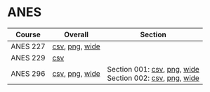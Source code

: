# ANES

| Course | Overall | Section |
| ------ | ------- | ------- |
| ANES 227 | [csv](https://github.com/UCSD-Historical-Enrollment-Data/2023Fall/blob/main/overall/ANES%20227.csv), [png](https://raw.githubusercontent.com/UCSD-Historical-Enrollment-Data/2023Fall/main/plot_overall/ANES%20227.png), [wide](https://raw.githubusercontent.com/UCSD-Historical-Enrollment-Data/2023Fall/main/plot_overall_wide/ANES%20227.png) |  |
| ANES 229 | [csv](https://github.com/UCSD-Historical-Enrollment-Data/2023Fall/blob/main/overall/ANES%20229.csv) |  |
| ANES 296 | [csv](https://github.com/UCSD-Historical-Enrollment-Data/2023Fall/blob/main/overall/ANES%20296.csv), [png](https://raw.githubusercontent.com/UCSD-Historical-Enrollment-Data/2023Fall/main/plot_overall/ANES%20296.png), [wide](https://raw.githubusercontent.com/UCSD-Historical-Enrollment-Data/2023Fall/main/plot_overall_wide/ANES%20296.png) | Section 001: [csv](https://github.com/UCSD-Historical-Enrollment-Data/2023Fall/blob/main/section/ANES%20296_001.csv), [png](https://raw.githubusercontent.com/UCSD-Historical-Enrollment-Data/2023Fall/main/plot_section/ANES%20296_001.png), [wide](https://raw.githubusercontent.com/UCSD-Historical-Enrollment-Data/2023Fall/main/plot_section_wide/ANES%20296_001.png)<br>Section 002: [csv](https://github.com/UCSD-Historical-Enrollment-Data/2023Fall/blob/main/section/ANES%20296_002.csv), [png](https://raw.githubusercontent.com/UCSD-Historical-Enrollment-Data/2023Fall/main/plot_section/ANES%20296_002.png), [wide](https://raw.githubusercontent.com/UCSD-Historical-Enrollment-Data/2023Fall/main/plot_section_wide/ANES%20296_002.png) |
